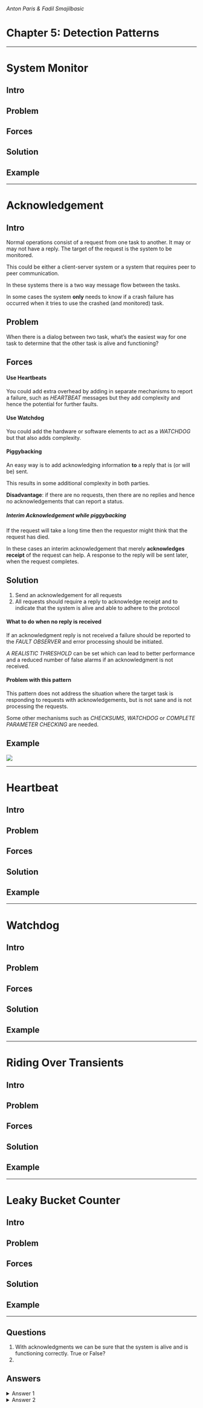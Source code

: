 ###### Anton Paris & Fadil Smajilbasic

# Chapter 5: Detection Patterns

---

# System Monitor

## Intro

## Problem

## Forces

## Solution

## Example

---

# Acknowledgement

## Intro

Normal operations consist of a request from one task to another. It may or may not have a reply. The target of the request is the system to be monitored. 

This could be either a client-server system or a system that requires peer to peer communication.

In these systems there is a two way message flow between the tasks.

In some cases the system **only** needs to know if a crash failure has occurred when it tries to use the crashed (and monitored) task.

## Problem

When there is a dialog between two task, what’s the easiest way for one task to determine that the other task is alive and functioning?

## Forces

#### Use Heartbeats

You could add extra overhead by adding in separate mechanisms to report a failure, such as _HEARTBEAT_  messages but they add complexity and hence the potential for further faults.

#### Use Watchdog

You could add the hardware or software elements to act as a _WATCHDOG_ but that also adds complexity.

#### Piggybacking

An easy way is to add acknowledging information **to** a reply that is (or will be) sent.

This results in some additional complexity in both parties.

**Disadvantage**: if there are no requests, then there are no replies and hence no acknowledgements that can report a status.

##### Interim Acknowledgement while piggybacking

If the request will take a long time then the requestor might think that the request has died. 

In these cases an interim acknowledgement that merely **acknowledges receipt** of the request can help. A response to the reply will be sent later, when the request completes.

## Solution

1. Send an acknowledgement for all requests
2. All requests should require a reply to acknowledge receipt and to indicate that the system is alive and able to adhere to the protocol

#### What to do when no reply is received

If an acknowledgment reply is not received a failure should be reported to the _FAULT OBSERVER_ and error processing should be initiated.

_A REALISTIC THRESHOLD_ can be set which can lead to better performance and a reduced number of false alarms if an acknowledgment is not received.

#### Problem with this pattern

This pattern does not address the situation where the target task is responding to requests with acknowledgements, but is not sane and is not processing the requests. 

Some other mechanisms such as _CHECKSUMS_, _WATCHDOG_ or _COMPLETE PARAMETER CHECKING_ are needed.

## Example

<img src="./ack.png" style="display:block;margin:auto">

---

# Heartbeat 

## Intro

## Problem

## Forces

## Solution

## Example

---


# Watchdog

## Intro

## Problem

## Forces

## Solution

## Example

---


# Riding Over Transients

## Intro

## Problem

## Forces

## Solution

## Example

---


# Leaky Bucket Counter

## Intro

## Problem

## Forces

## Solution

## Example

---

## Questions

1. With acknowledgments we can be sure that the system is alive and is  functioning correctly. True or False?
2.

## Answers

<details>
  <summary>Answer 1</summary>

  **FALSE**: Acknowledgments only tell us that the system is alive and is able to respond. It does not tell us that the system is functioning correctly.

</details>

<details>
  <summary>Answer 2</summary>

  This is the hidden content that will be revealed when you click on the "Click to expand" summary.

</details>